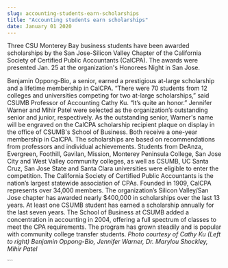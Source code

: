 ```yaml
---
slug: accounting-students-earn-scholarships
title: "Accounting students earn scholarships"
date: January 01 2020
---
```


 
<p>
  Three CSU Monterey Bay business students have been awarded scholarships by the
  San Jose-Silicon Valley Chapter of the California Society of Certified Public
  Accountants (CalCPA). The awards were presented Jan. 25 at the organization's
  Honorees Night in San Jose.
</p>
<p>
  Benjamin Oppong-Bio, a senior, earned a prestigious at-large scholarship and a
  lifetime membership in CalCPA. “There were 70 students from 12 colleges and
  universities competing for two at-large scholarships,” said CSUMB Professor of
  Accounting Cathy Ku. “It’s quite an honor.” Jennifer Warner and Mihir Patel
  were selected as the organization’s outstanding senior and junior,
  respectively. As the outstanding senior, Warner's name will be engraved on the
  CalCPA scholarship recipient plaque on display in the office of CSUMB's School
  of Business. Both receive a one-year membership in CalCPA. The scholarships
  are based on recommendations from professors and individual achievements.
  Students from DeAnza, Evergreen, Foothill, Gavilan, Mission, Monterey
  Peninsula College, San Jose City and West Valley community colleges, as well
  as CSUMB, UC Santa Cruz, San Jose State and Santa Clara universities were
  eligible to enter the competition. The California Society of Certified Public
  Accountants is the nation’s largest statewide association of CPAs. Founded in
  1909, CalCPA represents over 34,000 members. The organization’s Silicon
  Valley/San Jose chapter has awarded nearly $400,000 in scholarships over the
  last 13 years. At least one CSUMB student has earned a scholarship annually
  for the last seven years. The School of Business at CSUMB added a
  concentration in accounting in 2004, offering a full spectrum of classes to
  meet the CPA requirements. The program has grown steadily and is popular with
  community college transfer students.
  <em
    >Photo courtesy of Cathy Ku (Left to right) Benjamin Oppong-Bio, Jennifer
    Warner, Dr. Marylou Shockley, Mihir Patel</em
  >
</p>
```
